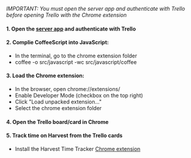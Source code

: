 *IMPORTANT: You must open the server app and authenticate with Trello before opening Trello with the Chrome extension*

#### 1. Open the [server app](https://estimation-fi.herokuapp.com/) and authenticate with Trello

#### 2. Complie CoffeeScript into JavaScript:

- In the terminal, go to the chrome extension folder
- coffee -o src/javascript -wc src/javascript/coffee

#### 3. Load the Chrome extension:

- In the browser, open chrome://extensions/
- Enable Developer Mode (checkbox on the top right)
- Click "Load unpacked extension..."
- Select the chrome extension folder

#### 4. Open the Trello board/card in Chrome

#### 5. Track time on Harvest from the Trello cards
- Install the Harvest Time Tracker [Chrome extension](https://chrome.google.com/webstore/detail/harvest-time-tracker/fbpiglieekigmkeebmeohkelfpjjlaia)
